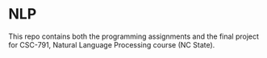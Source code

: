 # NLP

This repo contains both the programming assignments and the final project for CSC-791, Natural Language Processing course (NC State).

